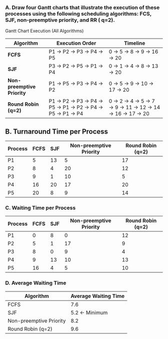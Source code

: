 ### A. Draw four Gantt charts that illustrate the execution of these processes using the following scheduling algorithms: FCS, SJF, non-preemptive priority, and RR (	q=2).

 Gantt Chart Execution (All Algorithms)

| Algorithm               | Execution Order                              | Timeline                           |
|-------------------------|---------------------------------------------|-----------------------------------|
| **FCFS**               | P1 → P2 → P3 → P4 → P5                      | 0 → 5 → 8 → 9 → 16 → 20          |
| **SJF**                | P3 → P2 → P5 → P1 → P4                      | 0 → 1 → 4 → 8 → 13 → 20          |
| **Non-preemptive Priority** | P1 → P5 → P3 → P4 → P2                  | 0 → 5 → 9 → 10 → 17 → 20         |
| **Round Robin (q=2)**  | P1 → P2 → P3 → P4 → P5 → P1 → P2 → P4 → P5 → P1 → P4 | 0 → 2 → 4 → 5 → 7 → 9 → 11 → 12 → 14 → 16 → 17 → 20 |


## B. Turnaround Time per Process

| Process | FCFS | SJF | Non-preemptive Priority | Round Robin (q=2) |
|---------|------|-----|------------------------|-------------------|
| P1      | 5    | 13  | 5                      | 17                |
| P2      | 8    | 4   | 20                     | 12                |
| P3      | 9    | 1   | 10                     | 5                 |
| P4      | 16   | 20  | 17                     | 20                |
| P5      | 20   | 8   | 9                      | 14                |

### C. Waiting Time per Process

| Process | FCFS | SJF | Non-preemptive Priority | Round Robin (q=2) |
|---------|------|-----|------------------------|-------------------|
| P1      | 0    | 8   | 0                      | 12                |
| P2      | 5    | 1   | 17                     | 9                 |
| P3      | 8    | 0   | 9                      | 4                 |
| P4      | 9    | 13  | 10                     | 13                |
| P5      | 16   | 4   | 5                      | 10                |

### D. Average Waiting Time

| Algorithm               | Average Waiting Time |
|-------------------------|---------------------|
| FCFS                    | 7.6                 |
| SJF                     | 5.2 ← Minimum       |
| Non-preemptive Priority | 8.2                 |
| Round Robin (q=2)       | 9.6                 |
